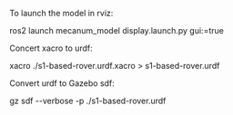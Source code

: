 To launch the model in rviz:

ros2 launch mecanum_model display.launch.py gui:=true

Concert xacro to urdf:

xacro ./s1-based-rover.urdf.xacro > s1-based-rover.urdf

Convert urdf to Gazebo sdf:

gz sdf --verbose -p ./s1-based-rover.urdf
